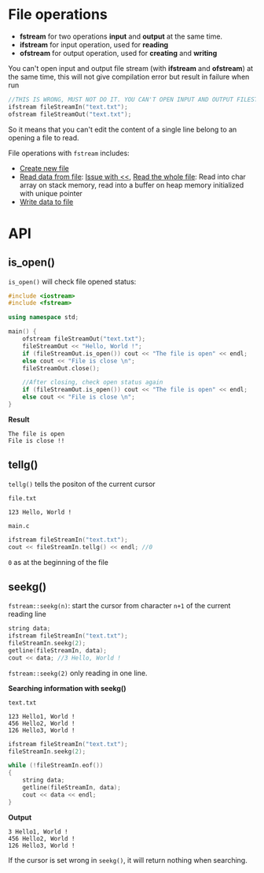 # File operations

* **fstream** for two operations **input** and **output** at the same time.
* **ifstream** for input operation, used for **reading**
* **ofstream** for output operation, used for **creating** and **writing**

You can't open input and output file stream (with **ifstream** and **ofstream**) at the same time, this will not give compilation error but result in failure when run

```c
//THIS IS WRONG, MUST NOT DO IT. YOU CAN'T OPEN INPUT AND OUTPUT FILESTREAM AT THE SAME TIME
ifstream fileStreamIn("text.txt");
ofstream fileStreamOut("text.txt");
```

So it means that you can't edit the content of a single line belong to an opening a file to read.

File operations with ``fstream`` includes:
* [Create new file](File%20operations.md#create-new-file)
* [Read data from file](File%20operations.md#read-data-from-file): [Issue with <<](File%20operations.md#-caused-reading-separated-by-spaces), [Read the whole file](File%20operations.md#read-the-whole-file): Read into char array on stack memory, read into a buffer on heap memory initialized with unique pointer 
* [Write data to file](File%20operations.md#write-data-to-file)

# API

## is_open()

``is_open()`` will check file opened status:

```cpp
#include <iostream>
#include <fstream>

using namespace std;

main() {
	ofstream fileStreamOut("text.txt");
	fileStreamOut << "Hello, World !";
	if (fileStreamOut.is_open()) cout << "The file is open" << endl;
	else cout << "File is close \n";
	fileStreamOut.close();

	//After closing, check open status again
	if (fileStreamOut.is_open()) cout << "The file is open" << endl;
	else cout << "File is close \n";
}
```

**Result**

```
The file is open
File is close !! 
```
## tellg()

``tellg()`` tells the positon of the current cursor

``file.txt``

```
123 Hello, World !
```

``main.c``

```c
ifstream fileStreamIn("text.txt");
cout << fileStreamIn.tellg() << endl; //0
```

``0`` as at the beginning of the file
## seekg()

``fstream::seekg(n)``: start the cursor from character ``n+1`` of the current reading line

```cpp
string data;
ifstream fileStreamIn("text.txt");
fileStreamIn.seekg(2);
getline(fileStreamIn, data);
cout << data; //3 Hello, World !
```

``fstream::seekg(2)`` only reading in one line.

**Searching information with seekg()**

``text.txt``

```
123 Hello1, World !
456 Hello2, World !
126 Hello3, World !
```

```cpp
ifstream fileStreamIn("text.txt");
fileStreamIn.seekg(2);

while (!fileStreamIn.eof())
{
	string data;	
	getline(fileStreamIn, data);
	cout << data << endl;
}
```
**Output**

```
3 Hello1, World !
456 Hello2, World !
126 Hello3, World !
```

If the cursor is set wrong in ``seekg()``, it will return nothing when searching.
